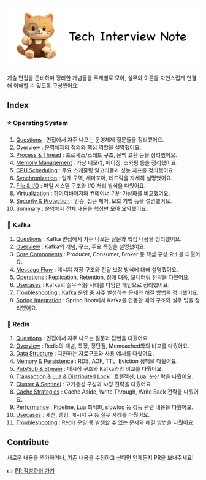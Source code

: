 ![image](images/image.png)

기술 면접을 준비하며 정리한 개념들을 주제별로 모아, 실무와 이론을 자연스럽게 연결해 이해할 수 있도록 구성했어요.

## Index

### ⭐️ Operating System

1. [Questions](./os/00_questions.md) : 면접에서 자주 나오는 운영체제 질문들을 정리했어요.
2. [Overview](./os/01_overview.md) : 운영체제의 정의와 핵심 역할을 설명했어요.
3. [Process & Thread](./os/02_process_and_thread.md) : 프로세스/스레드 구조, 문맥 교환 등을 정리했어요.
4. [Memory Management](./os/03_memory_management.md) : 가상 메모리, 페이징, 스와핑 등을 정리했어요.
5. [CPU Scheduling](./os/04_cpu_scheduling.md) : 주요 스케줄링 알고리즘과 성능 지표를 정리했어요.
6. [Synchronization](./os/05_synchronization.md) : 임계 구역, 세마포어, 데드락을 자세히 설명했어요.
7. [File & I/O](./os/06_file_and_io.md) : 파일 시스템 구조와 I/O 처리 방식을 다뤘어요.
8. [Virtualization](./os/07_virtualization.md) : 하이퍼바이저와 컨테이너 기반 가상화를 비교했어요.
9. [Security & Protection](./os/08_security_and_protection.md) : 인증, 접근 제어, 보호 기법 등을 설명했어요.
10. [Summary](./os/09_summary.md) : 운영체제 전체 내용을 핵심만 모아 요약했어요.

### 💎 Kafka

1. [Questions](./kafka/00_questions.md) : Kafka 면접에서 자주 나오는 질문과 핵심 내용을 정리했어요.
2. [Overview](./kafka/01_overview.md) : Kafka의 개념, 구조, 주요 특징을 설명했어요.
3. [Core Components](./kafka/02_core_components.md) : Producer, Consumer, Broker 등 핵심 구성 요소를 다뤘어요.
4. [Message Flow](./kafka/03_message_flow.md) : 메시지 저장 구조와 전달 보장 방식에 대해 설명했어요.
5. [Operations](./kafka/04_operations.md) : Replication, Retention, 장애 대응, 모니터링 전략을 다뤘어요.
6. [Usecases](./kafka/05_usecases.md) : Kafka의 실무 적용 사례를 다양한 패턴으로 정리했어요.
7. [Troubleshooting](./kafka/06_troubleshooting.md) : Kafka 운영 중 자주 발생하는 문제와 해결 방법을 정리했어요.
8. [Spring Integration](./kafka/07_spring_integration.md) : Spring Boot에서 Kafka를 연동할 때의 구조와 실무 팁을 정리했어요.

### 💎 Redis

1. [Questions](./redis/00_questions.md) : 면접에서 자주 나오는 질문과 답변을 다뤘어요.
2. [Overview](./redis/01_overview.md) : Redis의 개념, 특징, 장단점, Memcached와의 비교를 다뤘어요.
3. [Data Structure](./redis/02_data_structures.md) : 지원하는 자료구조와 사용 예시를 다뤘어요.
4. [Memory & Persistence](./redis/03_memory_and_persistence.md) : RDB, AOF, TTL, Eviction 정책을 다뤘어요.
5. [Pub/Sub & Stream](./redis/04_pubsub_stream.md) : 메시징 구조와 Kafka와의 비교를 다뤘어요.
6. [Transaction & Lua & Distributed Lock](./redis/05_transaction_lua_lock.md) : 트랜잭션, Lua, 분산 락을 다뤘어요.
7. [Cluster & Sentinel](./redis/06_cluster_and_sentinel.md) : 고가용성 구성과 샤딩 전략을 다뤘어요.
8. [Cache Strategies](./redis/07_cache_strategies.md) : Cache Aside, Write Through, Write Back 전략을 다뤘어요.
9. [Performance](./redis/08_performance.md) : Pipeline, Lua 최적화, slowlog 등 성능 관련 내용을 다뤘어요.
10. [Usecases](./redis/09_usecases.md) : 세션, 랭킹, 메시지 큐 등 실무 사례를 다뤘어요.
11. [Troubleshooting](./redis/10_troubleshooting.md) : Redis 운영 중 발생할 수 있는 문제와 해결 방법을 다뤘어요.

## Contribute

새로운 내용을 추가하거나, 기존 내용을 수정하고 싶다면 언제든지 PR을 보내주세요!

👉 [PR 작성하러 가기](https://github.com/himitery/tech-interview-notes/compare)
